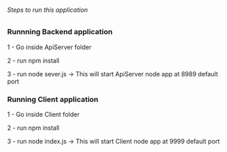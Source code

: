 ###### Steps to run this application


### Runnning Backend application

1 -  Go inside ApiServer folder

2 - run npm install 

3 -  run node sever.js -> This will start ApiServer node app at 8989 default port


### Running Client application

1 -  Go inside Client folder

2 - run npm install

3 - run node index.js -> This will start Client node app at 9999 default port